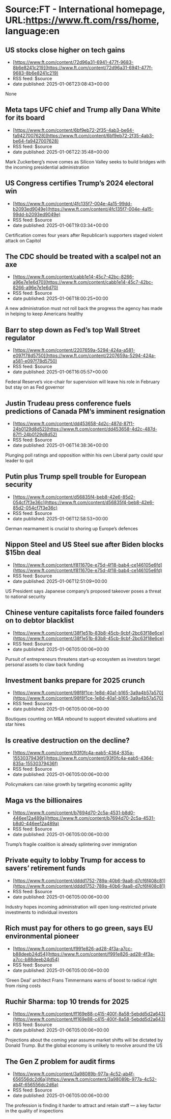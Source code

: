 # Source:FT - International homepage, URL:https://www.ft.com/rss/home, language:en

## US stocks close higher on tech gains
 - [https://www.ft.com/content/72d96a31-6941-477f-9683-8b6e8241c219](https://www.ft.com/content/72d96a31-6941-477f-9683-8b6e8241c219)
 - RSS feed: $source
 - date published: 2025-01-06T23:08:43+00:00

None

## Meta taps UFC chief and Trump ally Dana White for its board
 - [https://www.ft.com/content/6bf9eb72-2f35-4ab3-be64-fa9427007628](https://www.ft.com/content/6bf9eb72-2f35-4ab3-be64-fa9427007628)
 - RSS feed: $source
 - date published: 2025-01-06T22:35:48+00:00

Mark Zuckerberg’s move comes as Silicon Valley seeks to build bridges with the incoming presidential administration

## US Congress certifies Trump’s 2024 electoral win
 - [https://www.ft.com/content/4fc135f7-004e-4a15-99dd-b2093ed9049e](https://www.ft.com/content/4fc135f7-004e-4a15-99dd-b2093ed9049e)
 - RSS feed: $source
 - date published: 2025-01-06T19:03:34+00:00

Certification comes four years after Republican’s supporters staged violent attack on Capitol

## The CDC should be treated with a scalpel not an axe
 - [https://www.ft.com/content/cabb1e14-45c7-42bc-8266-a96e7e1e6d70](https://www.ft.com/content/cabb1e14-45c7-42bc-8266-a96e7e1e6d70)
 - RSS feed: $source
 - date published: 2025-01-06T18:00:25+00:00

A new administration must not roll back the progress the agency has made in helping to keep Americans healthy

## Barr to step down as Fed’s top Wall Street regulator
 - [https://www.ft.com/content/2207659a-5294-424a-a581-e097f78d5750](https://www.ft.com/content/2207659a-5294-424a-a581-e097f78d5750)
 - RSS feed: $source
 - date published: 2025-01-06T16:05:57+00:00

Federal Reserve’s vice-chair for supervision will leave his role in February but stay on as Fed governor

## Justin Trudeau press conference fuels predictions of Canada PM’s imminent resignation
 - [https://www.ft.com/content/dd453658-4d2c-487d-87f1-24b0129d8d52](https://www.ft.com/content/dd453658-4d2c-487d-87f1-24b0129d8d52)
 - RSS feed: $source
 - date published: 2025-01-06T14:38:36+00:00

Plunging poll ratings and opposition within his own Liberal party could spur leader to quit

## Putin plus Trump spell trouble for European security
 - [https://www.ft.com/content/d56835f4-beb8-42e6-85d2-054cf7f3e36c](https://www.ft.com/content/d56835f4-beb8-42e6-85d2-054cf7f3e36c)
 - RSS feed: $source
 - date published: 2025-01-06T12:58:53+00:00

German rearmament is crucial to shoring up Europe’s defences

## Nippon Steel and US Steel sue after Biden blocks $15bn deal
 - [https://www.ft.com/content/f811670e-e75d-4f18-bab4-ce146105e6fd](https://www.ft.com/content/f811670e-e75d-4f18-bab4-ce146105e6fd)
 - RSS feed: $source
 - date published: 2025-01-06T12:51:09+00:00

US President says Japanese company’s proposed takeover poses a threat to national security

## Chinese venture capitalists force failed founders on to debtor blacklist
 - [https://www.ft.com/content/38f1e51b-83b8-45cb-9cbf-2bc63f18e6ce](https://www.ft.com/content/38f1e51b-83b8-45cb-9cbf-2bc63f18e6ce)
 - RSS feed: $source
 - date published: 2025-01-06T05:00:06+00:00

Pursuit of entrepreneurs threatens start-up ecosystem as investors target personal assets to claw back funding

## Investment banks prepare for 2025 crunch
 - [https://www.ft.com/content/98f8f1ce-1e8d-40a1-b165-3a9a4b57a570](https://www.ft.com/content/98f8f1ce-1e8d-40a1-b165-3a9a4b57a570)
 - RSS feed: $source
 - date published: 2025-01-06T05:00:06+00:00

Boutiques counting on M&A rebound to support elevated valuations and star hires

## Is creative destruction on the decline?
 - [https://www.ft.com/content/93f0fc4a-eab5-4364-835a-15530379436f](https://www.ft.com/content/93f0fc4a-eab5-4364-835a-15530379436f)
 - RSS feed: $source
 - date published: 2025-01-06T05:00:06+00:00

Policymakers can raise growth by targeting economic agility

## Maga vs the billionaires
 - [https://www.ft.com/content/b7694d70-2c5a-4531-b8d0-446ee12a489a](https://www.ft.com/content/b7694d70-2c5a-4531-b8d0-446ee12a489a)
 - RSS feed: $source
 - date published: 2025-01-06T05:00:06+00:00

Trump’s fragile coalition is already splintering over immigration

## Private equity to lobby Trump for access to savers’ retirement funds
 - [https://www.ft.com/content/dddd1752-789a-40b6-9aa8-d7cf6f408c81](https://www.ft.com/content/dddd1752-789a-40b6-9aa8-d7cf6f408c81)
 - RSS feed: $source
 - date published: 2025-01-06T05:00:06+00:00

Industry hopes incoming administration will open long-restricted private investments to individual investors

## Rich must pay for others to go green, says EU environmental pioneer
 - [https://www.ft.com/content/f991e826-ad28-4f3a-a7cc-b88deeb24d54](https://www.ft.com/content/f991e826-ad28-4f3a-a7cc-b88deeb24d54)
 - RSS feed: $source
 - date published: 2025-01-06T05:00:06+00:00

‘Green Deal’ architect Frans Timmermans warns of boost to radical right from rising costs

## Ruchir Sharma: top 10 trends for 2025
 - [https://www.ft.com/content/ff169e88-c415-400f-8a58-5ebdd5d2a643](https://www.ft.com/content/ff169e88-c415-400f-8a58-5ebdd5d2a643)
 - RSS feed: $source
 - date published: 2025-01-06T05:00:06+00:00

Projections about the coming year assume market shifts will be dictated by Donald Trump. But the global economy is unlikely to revolve around the US

## The Gen Z problem for audit firms
 - [https://www.ft.com/content/3a98089b-977a-4c52-ab4f-656556dc2d6a](https://www.ft.com/content/3a98089b-977a-4c52-ab4f-656556dc2d6a)
 - RSS feed: $source
 - date published: 2025-01-06T05:00:06+00:00

The profession is finding it harder to attract and retain staff — a key factor in the quality of inspections

